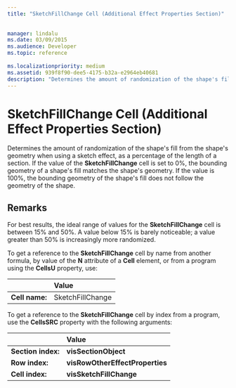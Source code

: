 ```yaml
---
title: "SketchFillChange Cell (Additional Effect Properties Section)"
 
 
manager: lindalu
ms.date: 03/09/2015
ms.audience: Developer
ms.topic: reference
 
ms.localizationpriority: medium
ms.assetid: 939f8f90-dee5-4175-b32a-e2964eb40681
description: "Determines the amount of randomization of the shape's fill from the shape's geometry when using a sketch effect, as a percentage of the length of a section. If the value of the SketchFillChange cell is set to 0%, the bounding geometry of a shape's fill matches the shape's geometry. If the value is 100%, the bounding geometry of the shape's fill does not follow the geometry of the shape."
---
```


# SketchFillChange Cell (Additional Effect Properties Section)

Determines the amount of randomization of the shape's fill from the shape's geometry when using a sketch effect, as a percentage of the length of a section. If the value of the **SketchFillChange** cell is set to 0%, the bounding geometry of a shape's fill matches the shape's geometry. If the value is 100%, the bounding geometry of the shape's fill does not follow the geometry of the shape. 
  
## Remarks

For best results, the ideal range of values for the **SketchFillChange** cell is between 15% and 50%. A value below 15% is barely noticeable; a value greater than 50% is increasingly more randomized. 
  
To get a reference to the **SketchFillChange** cell by name from another formula, by value of the **N** attribute of a **Cell** element, or from a program using the **CellsU** property, use: 
  
||Value |
|:-----|:-----|
| **Cell name:**  <br/> | SketchFillChange  <br/> |
   
To get a reference to the **SketchFillChange** cell by index from a program, use the **CellsSRC** property with the following arguments: 
  
||Value |
|:-----|:-----|
| **Section index:**  <br/> |**visSectionObject** <br/> |
| **Row index:**  <br/> |**visRowOtherEffectProperties** <br/> |
| **Cell index:**  <br/> |**visSketchFillChange** <br/> |
   

